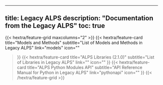 
---
title: Legacy ALPS
description: "Documentation from the Legacy ALPS"
toc: true
---

{{< hextra/feature-grid maxcolumns="2" >}}
  {{< hextra/feature-card
    title="Models and Methods"
    subtitle="List of Models and Methods in Legacy ALPS"
    link="models"
    icon=""
  >}}
  {{< hextra/feature-card
    title="ALPS Libraries (2.1.0)"
    subtitle="List of Libraries in Legacy ALPS"
    link=""
    icon=""
  >}}
  {{< hextra/feature-card
    title="ALPS Python Modules API"
    subtitle="API Reference Manual for Python in Legacy ALPS"
    link="pythonapi"
    icon=""
  >}}
{{< /hextra/feature-grid >}}




